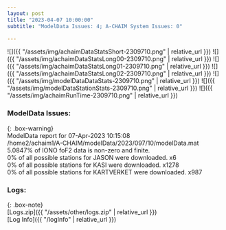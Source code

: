 ```yaml
---
layout: post
title: "2023-04-07 10:00:00"
subtitle: "ModelData Issues: 4; A-CHAIM System Issues: 0"

---
```


![]({{ "/assets/img/achaimDataStatsShort-2309710.png" | relative_url }})
![]({{ "/assets/img/achaimDataStatsLong00-2309710.png" | relative_url }})
![]({{ "/assets/img/achaimDataStatsLong01-2309710.png" | relative_url }})
![]({{ "/assets/img/achaimDataStatsLong02-2309710.png" | relative_url }})
![]({{ "/assets/img/modelDataDataStats-2309710.png" | relative_url }})
![]({{ "/assets/img/modelDataStationStats-2309710.png" | relative_url }})
![]({{ "/assets/img/achaimRunTime-2309710.png" | relative_url }})


### ModelData Issues:  
  
{: .box-warning}  
 ModelData report for 07-Apr-2023 10:15:08   
 /home2/achaim1/A-CHAIM/modelData/2023/097/10/modelData.mat   
 5.0847% of IONO foF2 data is non-zero and finite.   
 0% of all possible stations for JASON were downloaded. x6   
 0% of all possible stations for KASI were downloaded. x1278   
 0% of all possible stations for KARTVERKET were downloaded. x987   
  


### Logs:  
  
{: .box-note}  
[Logs.zip]({{ "/assets/other/logs.zip" | relative_url }})  
[Log Info]({{ "/logInfo" | relative_url }})  
